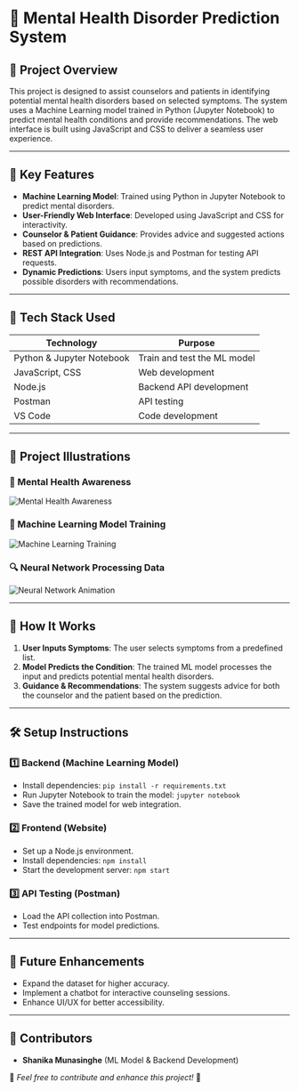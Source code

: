 # 🧠 Mental Health Disorder Prediction System

## 📌 Project Overview
This project is designed to assist counselors and patients in identifying potential mental health disorders based on selected symptoms. The system uses a Machine Learning model trained in Python (Jupyter Notebook) to predict mental health conditions and provide recommendations. The web interface is built using JavaScript and CSS to deliver a seamless user experience.

---

## 🎯 Key Features
- **Machine Learning Model**: Trained using Python in Jupyter Notebook to predict mental disorders.
- **User-Friendly Web Interface**: Developed using JavaScript and CSS for interactivity.
- **Counselor & Patient Guidance**: Provides advice and suggested actions based on predictions.
- **REST API Integration**: Uses Node.js and Postman for testing API requests.
- **Dynamic Predictions**: Users input symptoms, and the system predicts possible disorders with recommendations.

---

## 🔧 Tech Stack Used
| Technology | Purpose |
|------------|---------|
| Python & Jupyter Notebook | Train and test the ML model |
| JavaScript, CSS | Web development |
| Node.js | Backend API development |
| Postman | API testing |
| VS Code | Code development |

---

## 📸 Project Illustrations
### 🧠 Mental Health Awareness
![Mental Health Awareness](https://media.giphy.com/media/xT9IgzoKnwFNmISR8I/giphy.gif)

### 🤖 Machine Learning Model Training
![Machine Learning Training](https://media.giphy.com/media/3oriO0OEd9QIDdllqo/giphy.gif)

### 🔍 Neural Network Processing Data
![Neural Network Animation](https://media.giphy.com/media/l3q2Ip7FrmPEpI6pW/giphy.gif)

---

## 🚀 How It Works
1. **User Inputs Symptoms**: The user selects symptoms from a predefined list.
2. **Model Predicts the Condition**: The trained ML model processes the input and predicts potential mental health disorders.
3. **Guidance & Recommendations**: The system suggests advice for both the counselor and the patient based on the prediction.

---

## 🛠 Setup Instructions
### 1️⃣ Backend (Machine Learning Model)
- Install dependencies: `pip install -r requirements.txt`
- Run Jupyter Notebook to train the model: `jupyter notebook`
- Save the trained model for web integration.

### 2️⃣ Frontend (Website)
- Set up a Node.js environment.
- Install dependencies: `npm install`
- Start the development server: `npm start`

### 3️⃣ API Testing (Postman)
- Load the API collection into Postman.
- Test endpoints for model predictions.

---

## 📢 Future Enhancements
- Expand the dataset for higher accuracy.
- Implement a chatbot for interactive counseling sessions.
- Enhance UI/UX for better accessibility.

---

## 👥 Contributors
- **Shanika Munasinghe** (ML Model & Backend Development)




📌 *Feel free to contribute and enhance this project!* 🚀

